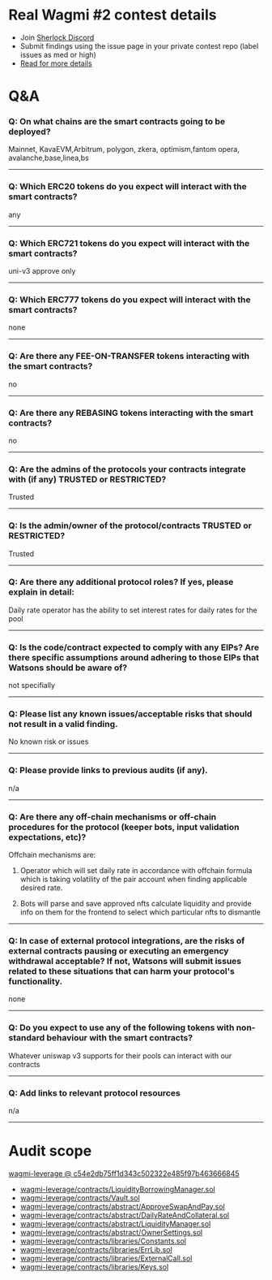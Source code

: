 
# Real Wagmi #2 contest details

- Join [Sherlock Discord](https://discord.gg/MABEWyASkp)
- Submit findings using the issue page in your private contest repo (label issues as med or high)
- [Read for more details](https://docs.sherlock.xyz/audits/watsons)

# Q&A

### Q: On what chains are the smart contracts going to be deployed?
Mainnet, KavaEVM,Arbitrum, polygon, zkera, optimism,fantom opera, avalanche,base,linea,bs
___

### Q: Which ERC20 tokens do you expect will interact with the smart contracts? 
any
___

### Q: Which ERC721 tokens do you expect will interact with the smart contracts? 
uni-v3 approve only
___

### Q: Which ERC777 tokens do you expect will interact with the smart contracts? 
none
___

### Q: Are there any FEE-ON-TRANSFER tokens interacting with the smart contracts?

no
___

### Q: Are there any REBASING tokens interacting with the smart contracts?

no
___

### Q: Are the admins of the protocols your contracts integrate with (if any) TRUSTED or RESTRICTED?
Trusted
___

### Q: Is the admin/owner of the protocol/contracts TRUSTED or RESTRICTED?
Trusted
___

### Q: Are there any additional protocol roles? If yes, please explain in detail:
Daily rate operator has the ability to set interest rates for daily rates for the pool 
___

### Q: Is the code/contract expected to comply with any EIPs? Are there specific assumptions around adhering to those EIPs that Watsons should be aware of?
not specifially 
___

### Q: Please list any known issues/acceptable risks that should not result in a valid finding.
No known risk or issues
___

### Q: Please provide links to previous audits (if any).
n/a
___

### Q: Are there any off-chain mechanisms or off-chain procedures for the protocol (keeper bots, input validation expectations, etc)?
Offchain mechanisms are: 

1. Operator which will set daily rate in accordance with offchain formula which is taking volatility of the pair account when finding applicable desired rate. 

2. Bots will parse and save approved nfts calculate liquidity and provide info on them for the frontend to select which particular nfts to dismantle
___

### Q: In case of external protocol integrations, are the risks of external contracts pausing or executing an emergency withdrawal acceptable? If not, Watsons will submit issues related to these situations that can harm your protocol's functionality.
none
___

### Q: Do you expect to use any of the following tokens with non-standard behaviour with the smart contracts?
Whatever uniswap v3 supports for their pools can interact with our contracts 
___

### Q: Add links to relevant protocol resources
n/a 
___



# Audit scope


[wagmi-leverage @ c54e2db75ff1d343c502322e485f97b463666845](https://github.com/RealWagmi/wagmi-leverage/tree/c54e2db75ff1d343c502322e485f97b463666845)
- [wagmi-leverage/contracts/LiquidityBorrowingManager.sol](wagmi-leverage/contracts/LiquidityBorrowingManager.sol)
- [wagmi-leverage/contracts/Vault.sol](wagmi-leverage/contracts/Vault.sol)
- [wagmi-leverage/contracts/abstract/ApproveSwapAndPay.sol](wagmi-leverage/contracts/abstract/ApproveSwapAndPay.sol)
- [wagmi-leverage/contracts/abstract/DailyRateAndCollateral.sol](wagmi-leverage/contracts/abstract/DailyRateAndCollateral.sol)
- [wagmi-leverage/contracts/abstract/LiquidityManager.sol](wagmi-leverage/contracts/abstract/LiquidityManager.sol)
- [wagmi-leverage/contracts/abstract/OwnerSettings.sol](wagmi-leverage/contracts/abstract/OwnerSettings.sol)
- [wagmi-leverage/contracts/libraries/Constants.sol](wagmi-leverage/contracts/libraries/Constants.sol)
- [wagmi-leverage/contracts/libraries/ErrLib.sol](wagmi-leverage/contracts/libraries/ErrLib.sol)
- [wagmi-leverage/contracts/libraries/ExternalCall.sol](wagmi-leverage/contracts/libraries/ExternalCall.sol)
- [wagmi-leverage/contracts/libraries/Keys.sol](wagmi-leverage/contracts/libraries/Keys.sol)

